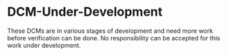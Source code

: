 DCM-Under-Development
=====================

These DCMs are in various stages of development and need more work before verification can be done. No responsibility can be accepted for this work under development. 
